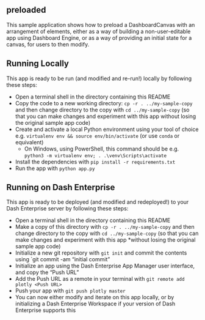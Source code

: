## preloaded

This sample application shows how to preload a DashboardCanvas with an arrangement of elements, either as a way of building a non-user-editable app using Dashboard Engine, or as a way of providing an initial state for a canvas, for users to then modify.

## Running Locally

This app is ready to be run (and modified and re-run!) locally by following these steps:

* Open a terminal shell in the directory containing this README
* Copy the code to a new working directory: `cp -r . ../my-sample-copy` and then change directory to the copy with `cd ../my-sample-copy` (so that you can make changes and experiment with this app without losing the original sample app code)
* Create and activate a local Python environment using your tool of choice e.g. `virtualenv env && source env/bin/activate` (or use `conda` or equivalent)
  * On Windows, using PowerShell, this command should be e.g. `python3 -m virtualenv env; . .\venv\Scripts\activate`
* Install the dependencies with `pip install -r requirements.txt`
* Run the app with `python app.py`

## Running on Dash Enterprise

This app is ready to be deployed (and modified and redeployed!) to your Dash Enterprise server by following these steps:

* Open a terminal shell in the directory containing this README
* Make a copy of this directory with `cp -r . ../my-sample-copy` and then change directory to the copy with `cd ../my-sample-copy` (so that you can make changes and experiment with this app *without losing the original sample app code)
* Initialize a new git repository with `git init` and commit the contents using `git commit -am “initial commit”
* Initialize an app using the Dash Enterprise App Manager user interface, and copy the “Push URL”
* Add the Push URL as a remote in your terminal with `git remote add plotly <Push URL>`
* Push your app with `git push plotly master`
* You can now either modify and iterate on this app locally, or by initializing a Dash Enterprise Workspace if your version of Dash Enterprise supports this
